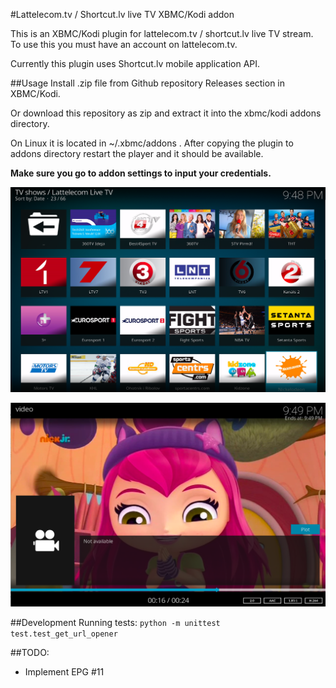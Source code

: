 #Lattelecom.tv / Shortcut.lv live TV XBMC/Kodi addon

This is an XBMC/Kodi plugin for lattelecom.tv / shortcut.lv live TV stream.
To use this you must have an account on lattelecom.tv.

Currently this plugin uses Shortcut.lv mobile application API.

##Usage
Install .zip file from Github repository Releases section in XBMC/Kodi.

Or download this repository as zip and extract it into the xbmc/kodi addons 
directory.

On Linux it is located in ~/.xbmc/addons . After copying the plugin to addons 
directory restart the player and it should be available.

__Make sure you go to addon settings to input your credentials.__

![Alt text](/screenshots/list.png?raw=true "Channel list in Kodi")

![Alt text](/screenshots/nick.png?raw=true "Streaming TV channel")

##Development
Running tests:
`python -m unittest test.test_get_url_opener`

##TODO:
* Implement EPG #11
